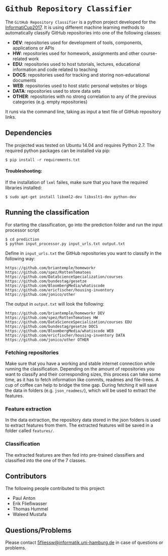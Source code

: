 
``Github Repository Classifier``
============
The ``GitHub Repository Classifier`` is a python project developed for the 
[InformatiCup2017](https://github.com/InformatiCup/InformatiCup2017). It is using different
machine learning methods to automatically classify GitHub repositories into one of the following
classes:
- **DEV**: repositories used for development of tools, components, applications or APIs
- **HW**: repositories used for homework, assignments and other course-related work
- **EDU**: repositories used to host tutorials, lectures, educational information and code related to teaching
- **DOCS**: repositories used for tracking and storing non-educational documents
- **WEB**: repositories used to host static personal websites or blogs
- **DATA**: repositories used to store data sets
- **OTHER**: repositories with no strong correlation to any of the previous categories (e.g. empty repositories)

It runs via the command line, taking as input a text file of GitHub repository links.


Dependencies
------------
The projected was tested on Ubuntu 14.04 and requires Python 2.7. The required python packages can be installed via pip:
```
$ pip install -r requirements.txt
```

#### Troubleshooting:
If the installation of ``lxml`` failes, make sure that you have the required libraries installed:
```
$ sudo apt-get install libxml2-dev libxslt1-dev python-dev
```

Running the classification
-------------
For starting the classification, go into the prediction folder and run the input processor script
```
$ cd prediction
$ python input_processor.py input_urls.txt output.txt
```
Define in ```input_urls.txt``` the GitHub repositories you want to classify in the following way:
```
https://github.com/briantemple/homeworkr
https://github.com/spez/RottenTomatoes
https://github.com/DataScienceSpecialization/courses
https://github.com/bundestag/gesetze
https://github.com/BloombergMedia/whatiscode
https://github.com/ericfischer/housing-inventory
https://github.com/jonico/other
```
The output in ```output.txt``` will look the following:
```
https://github.com/briantemple/homeworkr DEV
https://github.com/spez/RottenTomatoes HW
https://github.com/DataScienceSpecialization/courses EDU
https://github.com/bundestag/gesetze DOCS
https://github.com/BloombergMedia/whatiscode WEB
https://github.com/ericfischer/housing-inventory DATA
https://github.com/jonico/other OTHER
```

### Fetching repositories
Make sure that you have a working and stable internet connection while running the classification.
Depending on the amount of repositories you want to classify and their corresponding sizes, this process 
can take some time, as it has to fetch information like commits, readmes and file-trees.
A cup of coffee can help to bridge the time gap.
During fetching it will save the data in folders (e.g. ```json_readmes/```), which will be used to extract the features.

### Feature extraction
In the data extraction, the repository data stored in the json folders is used to extract features from them.
The extracted features will be saved in a folder called ```features/```.

### Classification
The extracted features are then fed into pre-trained classifiers and classified into the one of the 7 classes.


Contributors
------------
The following people contributed to this project:
- Paul Anton
- Erik Fließwasser
- Thomas Hummel
- Waleed Mustafa

Questions/Problems
---------
Please contact 5fliessw@informatik.uni-hamburg.de in case of questions or problems.
